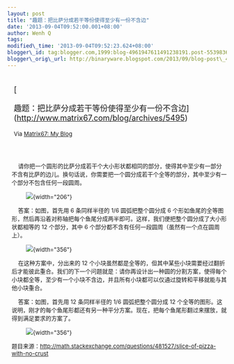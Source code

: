 ```yaml
--- 
layout: post 
title: "趣题：把比萨分成若干等份使得至少有一份不含边"
date: '2013-09-04T09:52:00.001+08:00' 
author: Wenh Q
tags:
modified\_time: '2013-09-04T09:52:23.624+08:00' 
blogger\_id: tag:blogger.com,1999:blog-4961947611491238191.post-5539836735563719329
blogger\_orig\_url: http://binaryware.blogspot.com/2013/09/blog-post\_4924.html
---
```

<div style="margin: 10px; padding: 5px;">

<div style="font-size: 18px;">

[

趣题：把比萨分成若干等份使得至少有一份不含边](http://www.matrix67.com/blog/archives/5495)

</div>

<div style="font-size: 13px;">

Via [Matrix67: My Blog](http://www.matrix67.com/blog)

</div>

</div>

<div style="font-size: 13px; padding: 15px 0 10px 10px;">

    请你把一个圆形的比萨分成若干个大小形状都相同的部分，使得其中至少有一部分不含有比萨的边儿。换句话说，你需要把一个圆分成若干个全等的部分，其中至少有一个部分不包含任何一段圆周。

         ![](http://www.matrix67.com/blogimage_2013/201309031.png){width="206"}























    答案：如图，首先用 6 条同样半径的 1/6 圆弧把整个圆分成 6
个形如鱼尾的全等图形，然后再沿着对称轴把每个鱼尾分成两半即可。这样，我们便把整个圆分成了大小形状都相等的
12 个部分，其中 6 个部分都不含有任何一段圆周（虽然有一个点在圆周上）。

         ![](http://www.matrix67.com/blogimage_2013/201309032.png){width="356"}

    在这种方案中，分出来的 12
个小块虽然都是全等的，但其中某些小块需要经过翻折后才能彼此重合。我们的下一个问题就是：请你再设计出一种圆的分割方案，使得每个小块都全等，至少有一个小块不含边，并且所有小块都可以仅通过旋转和平移就能与其他小块重合。





















    答案：如图，首先用 12 条同样半径的 1/6 圆弧把整个圆分成 12
个全等的图形。这说明，刚才的每个鱼尾形都还有另一种平分方案。现在，把每个鱼尾形翻过来摆放，就得到满足要求的方案了。

         ![](http://www.matrix67.com/blogimage_2013/201309033.png){width="356"}

题目来源：<http://math.stackexchange.com/questions/481527/slice-of-pizza-with-no-crust>

</div>
